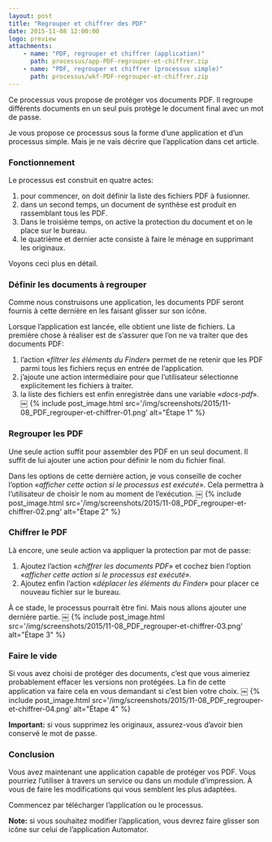 ```yaml
---
layout: post
title: "Regrouper et chiffrer des PDF"
date: 2015-11-08 12:00:00
logo: preview
attachments:
    - name: "PDF, regrouper et chiffrer (application)"
      path: processus/app-PDF-regrouper-et-chiffrer.zip
    - name: "PDF, regrouper et chiffrer (processus simple)"
      path: processus/wkf-PDF-regrouper-et-chiffrer.zip
---
```


Ce processus vous propose de protéger vos documents PDF. 
Il regroupe différents documents en un seul puis protège le document final
avec un mot de passe.

Je vous propose ce processus sous la forme d’une application et d’un processus 
simple. Mais je ne vais décrire que l’application dans cet article.

### Fonctionnement

Le processus est construit en quatre actes:

1. pour commencer, on doit définir la liste des fichiers PDF à fusionner.
2. dans un second temps, un document de synthèse est produit en rassemblant 
    tous les PDF.
3. Dans le troisième temps, on active la protection du document et on le place 
    sur le bureau.
4. le quatrième et dernier acte consiste à faire le ménage en supprimant 
    les originaux.

Voyons ceci plus en détail.

### Définir les documents à regrouper

Comme nous construisons une application, les documents PDF seront fournis à 
cette dernière en les faisant glisser sur son icône.

Lorsque l’application est lancée, elle obtient une liste de fichiers. 
La première chose à réaliser est de s’assurer que l’on ne va traiter que 
des documents PDF:

1. l’action «*filtrer les éléments du Finder*» permet de ne retenir que les 
    PDF parmi tous les fichiers reçus en entrée de l’application.
2. j’ajoute une action intermédiaire pour que l’utilisateur sélectionne 
    explicitement les fichiers à traiter.
3. la liste des fichiers est enfin enregistrée dans une variable «*docs-pdf*».
￼
{% include post_image.html 
    src='/img/screenshots/2015/11-08_PDF_regrouper-et-chiffrer-01.png' 
    alt="Étape 1" %}

### Regrouper les PDF

Une seule action suffit pour assembler des PDF en un seul document. 
Il suffit de lui ajouter une action pour définir le nom du fichier final.

Dans les options de cette dernière action, je vous conseille de cocher l’option 
«*afficher cette action si le processus est exécuté*». 
Cela permettra à l’utilisateur de choisir le nom au moment de l’exécution.
￼
{% include post_image.html 
    src='/img/screenshots/2015/11-08_PDF_regrouper-et-chiffrer-02.png' 
    alt="Étape 2" %}

### Chiffrer le PDF

Là encore, une seule action va appliquer la protection par mot de passe:

1. Ajoutez l’action «*chiffrer les documents PDF*» et cochez bien l’option 
    «*afficher cette action si le processus est exécuté*».
2. Ajoutez enfin l’action «*déplacer les éléments du Finder*» pour placer 
    ce nouveau fichier sur le bureau.

À ce stade, le processus pourrait être fini. 
Mais nous allons ajouter une dernière partie.
￼
{% include post_image.html 
    src='/img/screenshots/2015/11-08_PDF_regrouper-et-chiffrer-03.png' 
    alt="Étape 3" %}

### Faire le vide

Si vous avez choisi de protéger des documents, c’est que vous aimeriez 
probablement effacer les versions non protégées. 
La fin de cette application va faire cela en vous demandant si c’est bien 
votre choix.
￼
{% include post_image.html 
    src='/img/screenshots/2015/11-08_PDF_regrouper-et-chiffrer-04.png' 
    alt="Étape 4" %}

**Important:** 
si vous supprimez les originaux, assurez-vous d’avoir bien conservé le mot 
de passe.

### Conclusion

Vous avez maintenant une application capable de protéger vos PDF. Vous pourriez l’utiliser à travers un service ou dans un module d’impression. À vous de faire les modifications qui vous semblent les plus adaptées.

Commencez par télécharger l’application ou le processus.

**Note:**
si vous souhaitez modifier l’application, vous devrez faire glisser son 
icône sur celui de l’application Automator.
